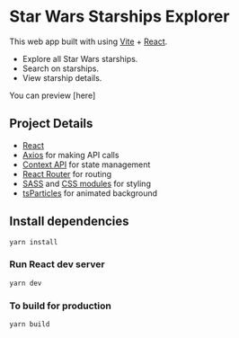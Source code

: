 # Star Wars Starships Explorer

This web app built with using [Vite](https://vitejs.dev/) + [React](https://reactjs.org/). 
- Explore all Star Wars starships.
- Search on starships.
- View starship details.

You can preview [here]
## Project Details

- [React](https://reactjs.org/)
- [Axios](https://axios-http.com/docs/intro) for making API calls
- [Context API](https://reactjs.org/docs/context.html) for state management
- [React Router](https://reactrouter.com/) for routing
- [SASS](https://sass-lang.com/guide) and [CSS modules](https://github.com/css-modules/css-modules) for styling
- [tsParticles](https://particles.js.org/) for animated background



## Install dependencies

```
yarn install
```

### Run React dev server

```
yarn dev
```

### To build for production

```
yarn build
```
